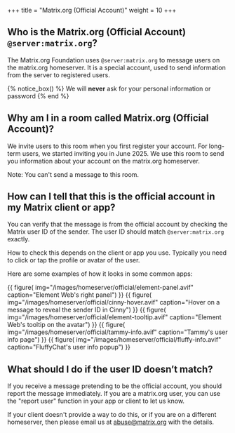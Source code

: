 +++
title = "Matrix.org (Official Account)"
weight = 10
+++

## Who is the Matrix.org (Official Account) `@server:matrix.org`?

The Matrix.org Foundation uses `@server:matrix.org` to message users on the matrix.org homeserver. It is a special account, used to send information from the server to registered users.

{% notice_box() %}
We will <b>never</b> ask for your personal information or password
{% end %}

## Why am I in a room called Matrix.org (Official Account)?

We invite users to this room when you first register your account. For long-term users, we started inviting you in June 2025. We use this room to send you information about your account on the matrix.org homeserver.

Note: You can't send a message to this room.

## How can I tell that this is the official account in my Matrix client or app?

You can verify that the message is from the official account by checking the Matrix user ID of the sender. The user ID should match `@server:matrix.org` exactly.

How to check this depends on the client or app you use. Typically you need to click or tap the profile or avatar of the user.

Here are some examples of how it looks in some common apps:

<div style="display:flex; flex-direction:row; flex-wrap: wrap; gap: 8px; align-items: baseline; justify-content: center;">
{{ figure(
    img="/images/homeserver/official/element-panel.avif"
    caption="Element Web's right panel")
}}
{{ figure(
    img="/images/homeserver/official/cinny-hover.avif"
    caption="Hover on a message to reveal the sender ID in Cinny")
}}
{{ figure(
    img="/images/homeserver/official/element-tooltip.avif"
    caption="Element Web's tooltip on the avatar")
}}
{{ figure(
    img="/images/homeserver/official/tammy-info.avif"
    caption="Tammy's user info page")
}}
{{ figure(
    img="/images/homeserver/official/fluffy-info.avif"
    caption="FluffyChat's user info popup")
}}
</div>

## What should I do if the user ID doesn’t match?

If you receive a message pretending to be the official account, you should report the message immediately. If you are a matrix.org user, you can use the "report user" function in your app or client to let us know.

If your client doesn't provide a way to do this, or if you are on a different homeserver, then please email us at [abuse@matrix.org](mailto:abuse@matrix.org) with the details.
